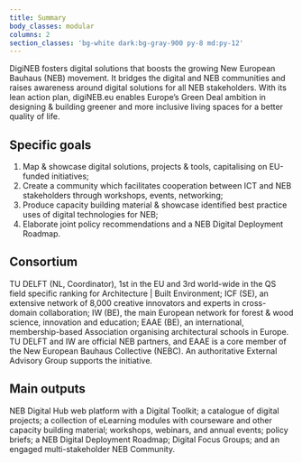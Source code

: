 ```yaml
---
title: Summary
body_classes: modular
columns: 2
section_classes: 'bg-white dark:bg-gray-900 py-8 md:py-12'
---
```


DigiNEB fosters digital solutions that boosts the growing New European Bauhaus (NEB) movement. It bridges the digital and NEB communities and raises awareness around digital solutions for all NEB stakeholders. With its lean action plan, digiNEB.eu enables Europe’s Green Deal ambition in designing & building greener and more inclusive living spaces for a better quality of life.

## Specific goals
1. Map & showcase digital solutions, projects & tools, capitalising on EU-funded initiatives;
2. Create a community which facilitates cooperation between ICT and NEB stakeholders through workshops, events, networking;
3. Produce capacity building material & showcase identified best practice uses of digital technologies for NEB;
4. Elaborate joint policy recommendations and a NEB Digital Deployment Roadmap.

## Consortium
TU DELFT (NL, Coordinator), 1st in the EU and 3rd world-wide in the QS field specific ranking for Architecture | Built Environment; ICF (SE), an extensive network of 8,000 creative innovators and experts in cross-domain collaboration; IW (BE), the main European network for forest & wood science, innovation and education; EAAE (BE), an international, membership-based Association organising architectural schools in Europe. TU DELFT and IW are official NEB partners, and EAAE is a core member of the New European Bauhaus Collective (NEBC). An authoritative External Advisory Group supports the initiative.

## Main outputs
NEB Digital Hub web platform with a Digital Toolkit; a catalogue of digital projects; a collection of eLearning modules with courseware and other capacity building material; workshops, webinars, and annual events; policy briefs; a NEB Digital Deployment Roadmap; Digital Focus Groups; and an engaged multi-stakeholder NEB Community.
